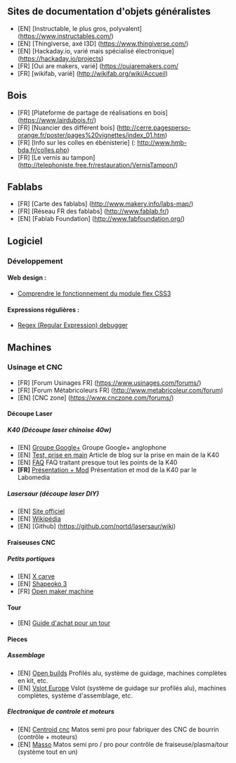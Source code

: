 
## Sites de documentation d'objets généralistes
- [EN] [Instructable, le plus gros, polyvalent] (https://www.instructables.com/)
- [EN] [Thingiverse, axé I3D] (https://www.thingiverse.com/)
- [EN] [Hackaday.io, varié mais spécialisé électronique] (https://hackaday.io/projects)
- [FR] [Oui are makers, varié] (https://ouiaremakers.com/
- [FR] [wikifab, varié] (http://wikifab.org/wiki/Accueil)

## Bois
- [FR] [Plateforme de partage de réalisations en bois] (https://www.lairdubois.fr/)
- [FR] [Nuancier des différent bois] (http://cerre.pagesperso-orange.fr/poster/pages%20vignettes/index_01.htm)
- [FR] [Info sur les colles en ébénisterie] (: http://www.hmb-bda.fr/colles.php)
- [FR] [Le vernis au tampon] (http://telephoniste.free.fr/restauration/VernisTampon/)

## Fablabs
- [FR] [Carte des fablabs] (http://www.makery.info/labs-map/)
- [FR] [Réseau FR des fablabs] (http://www.fablab.fr/)
- [EN] [Fablab Foundation] (http://www.fabfoundation.org/)

## Logiciel

### Développement

#### Web design :
- [Comprendre le fonctionnement du module flex CSS3](https://www.alsacreations.com/tuto/lire/1493-css3-flexbox-layout-module.html)

#### Expressions régulières :
- [Regex (Regular Expression) debugger](https://www.regextester.com/)

## Machines


### Usinage et CNC
- [FR] [Forum Usinages FR] (https://www.usinages.com/forums/)
- [FR] [Forum Métabricoleurs FR] (http://www.metabricoleur.com/forum)
- [EN] [CNC zone] (https://www.cnczone.com/forums/)

#### Découpe Laser

##### K40 (Découpe laser chinoise 40w)
- [EN] [Groupe Google+](https://plus.google.com/communities/118113483589382049502) Groupe Google+ anglophone
- [EN] [Test, prise en main](https://mitxela.com/projects/laser_cutter) Article de blog sur la prise en main de la K40
- [EN] [FAQ](https://k40laser.se/) FAQ traitant presque tout les points de la K40
- **[FR]** [Présentation + Mod](https://wiki.labomedia.org/index.php/Lasercut) Présentation et mod de la K40 par le Labomedia

##### Lasersaur (découpe laser DIY)
- [EN] [Site officiel](http://www.lasersaur.com/)
- [EN] [Wikipédia](https://en.wikipedia.org/wiki/Lasersaur)
- [EN] [Github] (https://github.com/nortd/lasersaur/wiki)

#### Fraiseuses CNC

##### Petits portiques
- [EN] [X carve](https://www.inventables.com/technologies/x-carve/customize#basic-kit)
- [EN] [Shapeoko 3](https://shop.carbide3d.com/products/shapeoko3?variant=42721918086)
- [FR] [Open maker machine](http://www.mon-fablab.fr/openmakermachinepro/)

#### Tour
- [EN] [Guide d'achat pour un tour](https://hackaday.com/2018/04/24/lathe-features-you-should-choose-when-buying-your-first-machine/)

#### Pieces
##### Assemblage
- [EN] [Open builds](https://openbuilds.com/) Profilés alu, système de guidage, machines complètes en kit, etc.
- [EN] [Vslot Europe](http://vslot-europe.com/) Vslot (système de guidage sur profilés alu), machines complètes, système d'assemblage, etc.
##### Electronique de controle et moteurs
- [EN] [Centroid cnc](http://www.centroidcnc.com/centroid_diy/acorn_cnc_controller.html) Matos semi pro pour fabriquer des CNC de bourrin (contrôle + moteurs)
- [EN] [Masso](https://masso.com.au/) Matos semi pro / pro pour contrôle de fraiseuse/plasma/tour (système tout en un)

